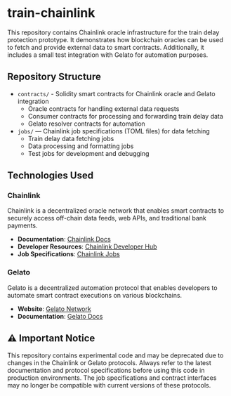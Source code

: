 # train-chainlink

This repository contains Chainlink oracle infrastructure for the train delay protection prototype. It demonstrates how blockchain oracles can be used to fetch and provide external data to smart contracts. Additionally, it includes a small test integration with Gelato for automation purposes.

## Repository Structure

- `contracts/` - Solidity smart contracts for Chainlink oracle and Gelato integration
  - Oracle contracts for handling external data requests
  - Consumer contracts for processing and forwarding train delay data
  - Gelato resolver contracts for automation
- `jobs/` — Chainlink job specifications (TOML files) for data fetching
  - Train delay data fetching jobs
  - Data processing and formatting jobs
  - Test jobs for development and debugging

## Technologies Used

### Chainlink
Chainlink is a decentralized oracle network that enables smart contracts to securely access off-chain data feeds, web APIs, and traditional bank payments.

- **Documentation**: [Chainlink Docs](https://docs.chain.link/)
- **Developer Resources**: [Chainlink Developer Hub](https://dev.chain.link/)
- **Job Specifications**: [Chainlink Jobs](https://docs.chain.link/chainlink-nodes/oracle-jobs/all-jobs/)

### Gelato
Gelato is a decentralized automation protocol that enables developers to automate smart contract executions on various blockchains.

- **Website**: [Gelato Network](https://www.gelato.network/)
- **Documentation**: [Gelato Docs](https://docs.gelato.network/)

## ⚠️ Important Notice

This repository contains experimental code and may be deprecated due to changes in the Chainlink or Gelato protocols. Always refer to the latest documentation and protocol specifications before using this code in production environments. The job specifications and contract interfaces may no longer be compatible with current versions of these protocols.
